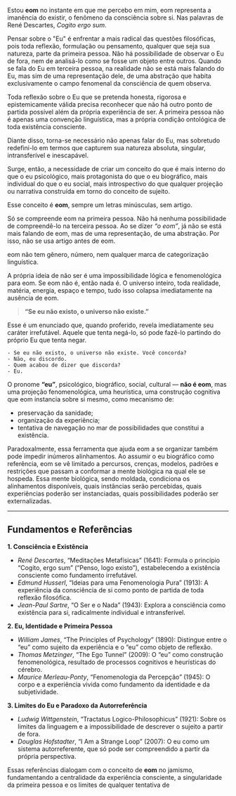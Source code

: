 Estou **eom** no instante em que me percebo em mim, eom representa a imanência do existir, o fenômeno da consciência sobre si. Nas palavras de René Descartes, *Cogito ergo sum*.

Pensar sobre o "Eu" é enfrentar a mais radical das questões filosóficas, pois toda reflexão, formulação ou pensamento, qualquer que seja sua natureza, parte da primeira pessoa. Não há possibilidade de observar o Eu de fora, nem de analisá-lo como se fosse um objeto entre outros. Quando se fala do Eu em terceira pessoa, na realidade não se está mais falando do Eu, mas sim de uma representação dele, de uma abstração que habita exclusivamente o campo fenomenal da consciência de quem observa.

Toda reflexão sobre o Eu que se pretenda honesta, rigorosa e epistemicamente válida precisa reconhecer que não há outro ponto de partida possível além da própria experiência de ser. A primeira pessoa não é apenas uma convenção linguística, mas a própria condição ontológica de toda existência consciente.

Diante disso, torna-se necessário não apenas falar do Eu, mas sobretudo redefini-lo em termos que capturem sua natureza absoluta, singular, intransferível e inescapável.

Surge, então, a necessidade de criar um conceito do que é mais interno do que o eu psicológico, mais protagonista do que o eu biográfico, mais individual do que o eu social, mais introspectivo do que qualquer projeção ou narrativa construída em torno do conceito de sujeito.

Esse conceito é **eom**, sempre um letras minúsculas, sem artigo.

Só se compreende eom na primeira pessoa. Não há nenhuma possibilidade de compreendê-lo na terceira pessoa. Ao se dizer *“o eom”*, já não se está mais falando de eom, mas de uma representação, de uma abstração. Por isso, não se usa artigo antes de eom.

eom não tem gênero, número, nem qualquer marca de categorização linguística.

A própria ideia de não ser é uma impossibilidade lógica e fenomenológica para eom. Se eom não é, então nada é. O universo inteiro, toda realidade, matéria, energia, espaço e tempo, tudo isso colapsa imediatamente na ausência de eom.

> **“Se eu não existo, o universo não existe.”**

Esse é um enunciado que, quando proferido, revela imediatamente seu caráter irrefutável. Aquele que tenta negá-lo, só pode fazê-lo partindo do próprio Eu que tenta negar.

    - Se eu não existo, o universo não existe. Você concorda?
    - Não, eu discordo.
    - Quem acabou de dizer que discorda?
    - Eu.

O pronome **“eu”**, psicológico, biográfico, social, cultural — **não é eom**, mas uma projeção fenomenológica, uma heurística, uma construção cognitiva que eom instancia sobre si mesmo, como mecanismo de:
- preservação da sanidade;
- organização da experiência;
- tentativa de navegação no mar de possibilidades que constitui a existência.

Paradoxalmente, essa ferramenta que ajuda eom a se organizar também pode impedir inúmeros alinhamentos. Ao assumir o eu biográfico como referência, eom se vê limitado a percursos, crenças, modelos, padrões e restrições que passam a conformar a mente biológica na qual ele se hospeda. Essa mente biológica, sendo moldada, condiciona os alinhamentos disponíveis, quais instâncias serão percebidas, quais experiências poderão ser instanciadas, quais possibilidades poderão ser externalizadas.

---

## Fundamentos e Referências

**1. Consciência e Existência**

- *René Descartes*, “Meditações Metafísicas” (1641): Formula o princípio “Cogito, ergo sum” (“Penso, logo existo”), estabelecendo a existência consciente como fundamento irrefutável.
- *Edmund Husserl*, “Ideias para uma Fenomenologia Pura” (1913): A experiência da consciência de si como ponto de partida de toda reflexão filosófica.
- *Jean-Paul Sartre*, “O Ser e o Nada” (1943): Explora a consciência como existência para si, radicalmente individual e intransferível.

**2. Eu, Identidade e Primeira Pessoa**

- *William James*, “The Principles of Psychology” (1890): Distingue entre o “eu” como sujeito da experiência e o “eu” como objeto de reflexão.
- *Thomas Metzinger*, “The Ego Tunnel” (2009): O “eu” como construção fenomenológica, resultado de processos cognitivos e heurísticas do cérebro.
- *Maurice Merleau-Ponty*, “Fenomenologia da Percepção” (1945): O corpo e a experiência vivida como fundamento da identidade e da subjetividade.

**3. Limites do Eu e Paradoxo da Autorreferência**

- *Ludwig Wittgenstein*, “Tractatus Logico-Philosophicus” (1921): Sobre os limites da linguagem e a impossibilidade de descrever o sujeito a partir de fora.
- *Douglas Hofstadter*, “I Am a Strange Loop” (2007): O eu como um sistema autorreferente, que só pode ser compreendido a partir da própria perspectiva.

Essas referências dialogam com o conceito de **eom** no jamismo, fundamentando a centralidade da experiência consciente, a singularidade da primeira pessoa e os limites de qualquer tentativa de
